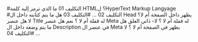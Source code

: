 #التكليف 01
ما الذي ترمز إليه كلمة HTML؟
  لHyperText Markup Langyage
#التكليف 02
...
#التكليف 03
هل ما يتم كتابته داخل ال Head يظهر داخل الصفحة أم لا؟
  لا
هل عنصر Title له قفلة أم لا ؟
  نعم
هل عنصر Meta له قفلة أم لا ؟
  لا- ذاتي الغلق
هل ما يتم وضعه داخل ال Description في عنصر ال Meta يظهر في الصفحة أم لا ؟
  لا
#التكليف 04
...
